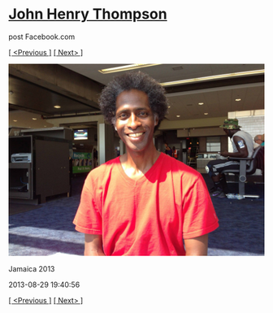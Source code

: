 # [John Henry Thompson](../README.md)
post Facebook.com

[[ <Previous ]](2013-08-29-73.md) [[ Next> ]](2013-08-29-75.md)

[![](../media/2013-08-29/Jamaica-2085.jpg)](../README.md)

Jamaica 2013

2013-08-29 19:40:56

[[ <Previous ]](2013-08-29-73.md) [[ Next> ]](2013-08-29-75.md)